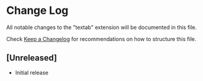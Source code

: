 # Change Log

All notable changes to the "textab" extension will be documented in this file.

Check [Keep a Changelog](http://keepachangelog.com/) for recommendations on how to structure this file.

## [Unreleased]

- Initial release